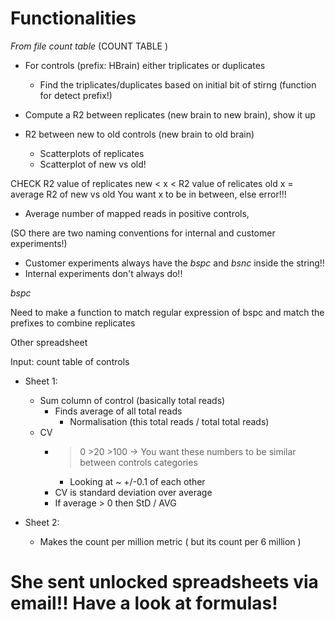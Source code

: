 # Functionalities

*From file count table* (COUNT TABLE )
- For controls (prefix: HBrain) either triplicates or duplicates 
	+ Find the triplicates/duplicates based on initial bit of stirng (function for detect prefix!)

- Compute a R2 between replicates (new brain to new brain), show it up
- R2 between new to old controls (new brain to old brain)
	- Scatterplots of replicates 
	- Scatterplot of new vs old!

CHECK R2 value of replicates new <   x < R2 value of relicates old
                     x = average R2 of new vs old 
                     You want x to be in between, else error!!!


- Average number of mapped reads in positive controls,  










(SO there are two naming conventions for internal and customer experiments!)
- Customer experiments always have the _bspc_ and _bsnc_ inside the string!!
- Internal experiments don't always do!!




 *_bspc_*










Need to make a function to match regular expression  of bspc and match the prefixes to combine replicates 

















Other spreadsheet

Input: count table of controls



- Sheet 1:
	+ Sum column of control (basically total reads)
		* Finds average of all total reads
			- Normalisation (this total reads / total total reads)
	+ CV
		* >0 >20 >100 -> You want these numbers to be similar between controls categories
			- Looking at ~ +/-0.1 of each other
		* CV is standard deviation over average
		* If average > 0 then StD / AVG



- Sheet 2:
	+ Makes the count per million metric ( but its count per 6 million )
















# She sent unlocked spreadsheets via email!! Have a look at formulas!

